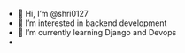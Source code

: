 - 👋 Hi, I’m @shri0127
- 👀 I’m interested in backend development
- 🌱 I’m currently learning Django and Devops
-

<!---
shri0127/shri0127 is a ✨ special ✨ repository because its `README.md` (this file) appears on your GitHub profile.
You can click the Preview link to take a look at your changes.
--->
